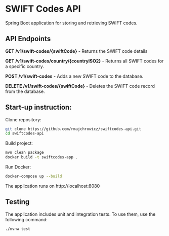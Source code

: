 # SWIFT Codes API
Spring Boot application for storing and retrieving SWIFT codes.
## API Endpoints 
**GET /v1/swift-codes/{swiftCode}** - Returns the SWIFT code details

**GET /v1/swift-codes/country/{countryISO2}** - Returns all SWIFT codes for a specific country.

**POST /v1/swift-codes** - Adds a new SWIFT code to the database.

**DELETE /v1/swift-codes/{swiftCode}** - Deletes the SWIFT code record from the database.

## Start-up instruction:
Clone repository:
```bash
git clone https://github.com/rmajchrowicz/swiftcodes-api.git
cd swiftcodes-api
```
Build project:
```bash
mvn clean package
docker build -t swiftcodes-app .
```
Run Docker:
```bash
docker-compose up --build
```
The application runs on http://localhost:8080

## Testing
The application includes unit and integration tests. To use them, use the following command:
```bash
./mvnw test
```